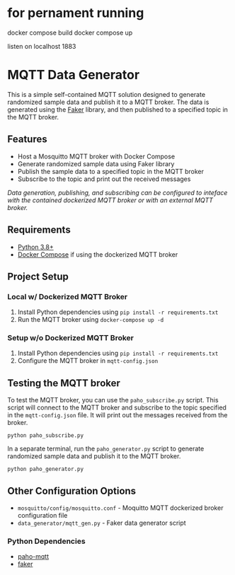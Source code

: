 # for pernament running

docker compose build
docker compose up

listen on localhost 1883


# MQTT Data Generator
This is a simple self-contained MQTT solution designed to generate randomized sample data and publish it to a MQTT broker. The data is generated using the [Faker](https://pypi.org/project/Faker/) library, and then published to a specified topic in the MQTT broker.


## Features
- Host a Mosquitto MQTT broker with Docker Compose
- Generate randomized sample data using Faker library
- Publish the sample data to a specified topic in the MQTT broker
- Subscribe to the topic and print out the received messages


*Data generation, publishing, and subscribing can be configured to inteface with the contained dockerized MQTT broker or with an external MQTT broker.*


## Requirements
- [Python 3.8+](https://www.python.org/downloads/)
- [Docker Compose](https://docs.docker.com/compose/) if using the dockerized MQTT broker


## Project Setup
### Local w/ Dockerized MQTT Broker
1. Install Python dependencies using `pip install -r requirements.txt`
2. Run the MQTT broker using `docker-compose up -d`


### Setup w/o Dockerized MQTT Broker
1. Install Python dependencies using `pip install -r requirements.txt`
2. Configure the MQTT broker in `mqtt-config.json`


## Testing the MQTT broker
To test the MQTT broker, you can use the `paho_subscribe.py` script. This script will connect to the MQTT broker and subscribe to the topic specified in the `mqtt-config.json` file. It will print out the messages received from the broker.

```
python paho_subscribe.py
```

In a separate terminal, run the `paho_generator.py` script to generate randomized sample data and publish it to the MQTT broker.

```
python paho_generator.py
```


## Other Configuration Options
- `mosquitto/config/mosquitto.conf` - Moquitto MQTT dockerized broker configuration file
- `data_generator/mqtt_gen.py` - Faker data generator script


### Python Dependencies
- [paho-mqtt](https://pypi.org/project/paho-mqtt/)
- [faker](https://pypi.org/project/Faker/)
